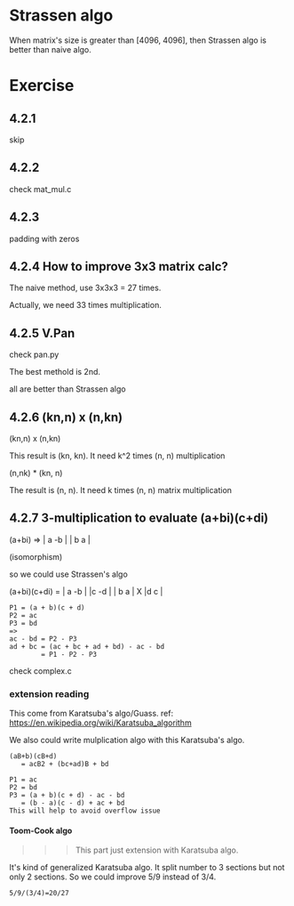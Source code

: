 # Strassen algo

When matrix's size is greater than [4096, 4096], then Strassen algo is better than naive algo.

# Exercise

## 4.2.1

skip

## 4.2.2

check mat_mul.c

## 4.2.3

padding with zeros

## 4.2.4 How to improve 3x3 matrix calc?

The naive method, use 3x3x3 = 27 times.

Actually, we need 33 times multiplication.

## 4.2.5 V.Pan

check pan.py

The best methold is 2nd.

all are better than Strassen algo

## 4.2.6 (kn,n) x (n,kn)

(kn,n) x (n,kn)

This result is (kn, kn). It need k^2 times (n, n) multiplication

(n,nk) * (kn, n)

The result is (n, n). It need k times (n, n) matrix multiplication


## 4.2.7 3-multiplication to evaluate (a+bi)(c+di)

(a+bi) => | a -b |
          | b  a |

(isomorphism)

so we could use Strassen's algo

(a+bi)(c+di) = | a -b |   |c -d |
               | b  a | X |d  c |

    P1 = (a + b)(c + d)
    P2 = ac
    P3 = bd
    =>
    ac - bd = P2 - P3
    ad + bc = (ac + bc + ad + bd) - ac - bd
            = P1 - P2 - P3

check complex.c

### extension reading

This come from Karatsuba's algo/Guass.
ref: https://en.wikipedia.org/wiki/Karatsuba_algorithm

We also could write mulplication algo with this Karatsuba's algo.

    (aB+b)(cB+d)
       = acB2 + (bc+ad)B + bd

    P1 = ac
    P2 = bd
    P3 = (a + b)(c + d) - ac - bd
       = (b - a)(c - d) + ac + bd
    This will help to avoid overflow issue

#### Toom-Cook algo

>>>  This part just extension with Karatsuba algo.

It's kind of generalized Karatsuba algo. It split number to 3 sections but not only 2 sections.
So we could improve 5/9 instead of 3/4.

    5/9/(3/4)=20/27

